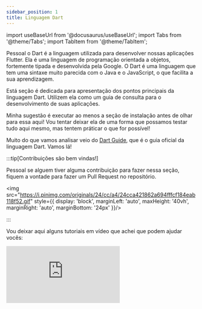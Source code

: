 ```yaml
---
sidebar_position: 1
title: Linguagem Dart
---
```


import useBaseUrl from '@docusaurus/useBaseUrl';
import Tabs from '@theme/Tabs';
import TabItem from '@theme/TabItem';

Pessoal o Dart é a linguagem utilizada para desenvolver nossas aplicações Flutter. Ela é uma linguagem de programação orientada a objetos, fortemente tipada e desenvolvida pela Google. O Dart é uma linguagem que tem uma sintaxe muito parecida com o Java e o JavaScript, o que facilita a sua aprendizagem.

Está seção é dedicada para apresentação dos pontos principais da linguagem Dart. Utilizem ela como um guia de consulta para o desenvolvimento de suas aplicações.

Minha sugestão é executar ao menos a seção de instalação antes de olhar para essa aqui! Vou tentar deixar ela de uma forma que possamos testar tudo aqui mesmo, mas tentem práticar o que for possível!

Muito do que vamos analisar veio do [Dart Guide](https://dart.dev/language), que é o guia oficial da linguagem Dart. Vamos lá!

:::tip[Contribuições são bem vindas!]

Pessoal se alguem tiver alguma contribuição para fazer nessa seção, fiquem a vontade para fazer um Pull Request no repositório.

<img src="https://i.pinimg.com/originals/24/cc/a4/24cca421862a694fffcf184eab118f52.gif" style={{ display: 'block', marginLeft: 'auto', maxHeight: '40vh', marginRight: 'auto', marginBottom: '24px' }}/>

:::

Vou deixar aqui alguns tutoriais em vídeo que achei que podem ajudar vocês:

<iframe style={{
            display: 'block',
            margin: 'auto',
            width: '100%',
            height: '50vh',
        }} src="https://www.youtube.com/embed/Ej_Pcr4uC2Q?si=UdHne2Ed25R5QjY1" title="YouTube video player" frameborder="0" allow="accelerometer; autoplay; clipboard-write; encrypted-media; gyroscope; picture-in-picture; web-share" referrerpolicy="strict-origin-when-cross-origin" allowfullscreen></iframe>